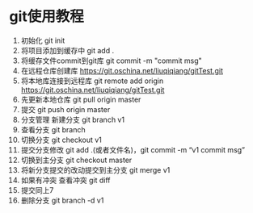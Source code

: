 # git使用教程

1. 初始化 git init
2. 将项目添加到缓存中 git add .
3. 将缓存文件commit到git库 git commit -m "commit msg"
4. 在远程仓库创建库 https://git.oschina.net/liuqiqiang/gitTest.git  
5. 将本地库连接到远程库 git remote add origin https://git.oschina.net/liuqiqiang/gitTest.git  
6. 先更新本地仓库 git pull origin master
7. 提交 git push origin master
8. 分支管理 新建分支 git branch v1
9. 查看分支 git branch
10. 切换分支 git checkout v1
11. 提交分支修改 git add .(或者文件名)，git commit -m “v1 commit msg”
12. 切换到主分支 git checkout master
13. 将新分支提交的改动提交到主分支 git merge v1
14. 如果有冲突 查看冲突 git diff
15. 提交同上7
16. 删除分支 git branch -d v1
